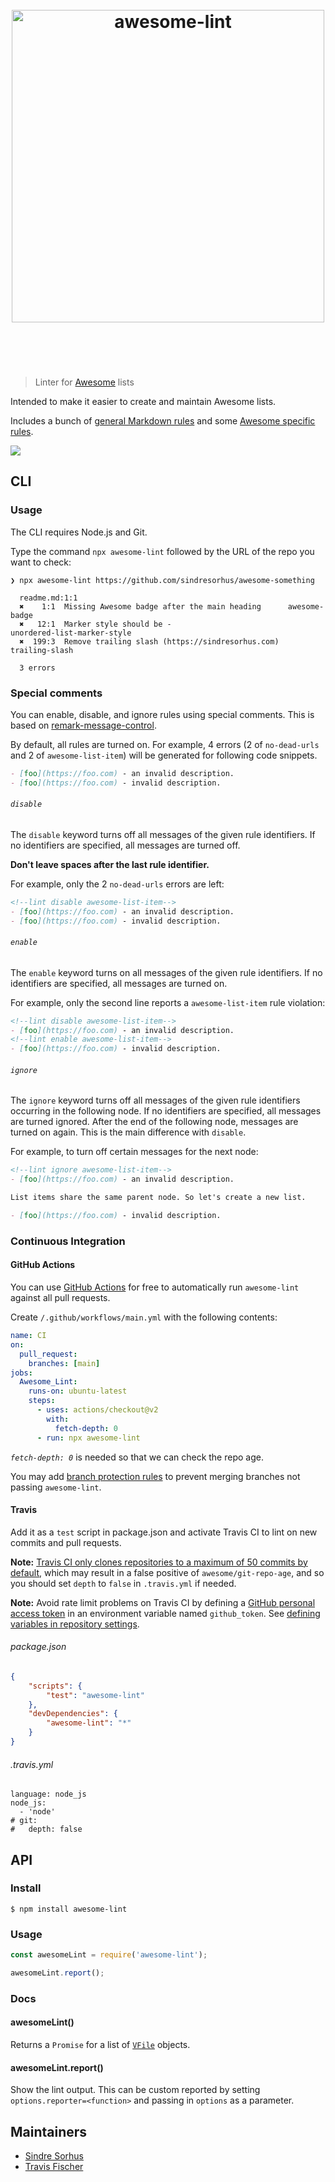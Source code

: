 <h1 align="center">
	<br>
	<img width="500" src="media/logo.svg" alt="awesome-lint">
	<br>
	<br>
	<br>
</h1>

> Linter for [Awesome](https://awesome.re) lists

Intended to make it easier to create and maintain Awesome lists.

Includes a bunch of [general Markdown rules](config.js) and some [Awesome specific rules](rules).

![](media/screenshot.png)

## CLI

### Usage

The CLI requires Node.js and Git.

Type the command `npx awesome-lint` followed by the URL of the repo you want to check:

```
❯ npx awesome-lint https://github.com/sindresorhus/awesome-something

  readme.md:1:1
  ✖    1:1  Missing Awesome badge after the main heading      awesome-badge
  ✖   12:1  Marker style should be -                          unordered-list-marker-style
  ✖  199:3  Remove trailing slash (https://sindresorhus.com)  trailing-slash

  3 errors
```

### Special comments

You can enable, disable, and ignore rules using special comments. This is based on [remark-message-control](https://github.com/remarkjs/remark-message-control#markers).

By default, all rules are turned on. For example, 4 errors (2 of `no-dead-urls` and 2 of `awesome-list-item`) will be generated for following code snippets.

```md
- [foo](https://foo.com) - an invalid description.
- [foo](https://foo.com) - invalid description.
```

###### `disable`

The `disable` keyword turns off all messages of the given rule identifiers. If no identifiers are specified, all messages are turned off.

**Don't leave spaces after the last rule identifier.**

For example, only the 2 `no-dead-urls` errors are left:

```md
<!--lint disable awesome-list-item-->
- [foo](https://foo.com) - an invalid description.
- [foo](https://foo.com) - invalid description.
```

###### `enable`

The `enable` keyword turns on all messages of the given rule identifiers. If no identifiers are specified, all messages are turned on.

For example, only the second line reports a `awesome-list-item` rule violation:

```md
<!--lint disable awesome-list-item-->
- [foo](https://foo.com) - an invalid description.
<!--lint enable awesome-list-item-->
- [foo](https://foo.com) - invalid description.
```

###### `ignore`

The `ignore` keyword turns off all messages of the given rule identifiers occurring in the following node. If no identifiers are specified, all messages are turned ignored. After the end of the following node, messages are turned on again. This is the main difference with `disable`.

For example, to turn off certain messages for the next node:

```md
<!--lint ignore awesome-list-item-->
- [foo](https://foo.com) - an invalid description.

List items share the same parent node. So let's create a new list.

- [foo](https://foo.com) - invalid description.
```

### Continuous Integration

#### GitHub Actions

You can use [GitHub Actions](https://github.com/features/actions) for free to automatically run `awesome-lint` against all pull requests.

Create `/.github/workflows/main.yml` with the following contents:

```yml
name: CI
on:
  pull_request:
    branches: [main]
jobs:
  Awesome_Lint:
    runs-on: ubuntu-latest
    steps:
      - uses: actions/checkout@v2
        with:
          fetch-depth: 0
      - run: npx awesome-lint
```

*`fetch-depth: 0`* is needed so that we can check the repo age.

You may add [branch protection rules](https://docs.github.com/en/github/administering-a-repository/configuring-protected-branches) to prevent merging branches not passing `awesome-lint`.

#### Travis

Add it as a `test` script in package.json and activate Travis CI to lint on new commits and pull requests.

**Note:** [Travis CI only clones repositories to a maximum of 50 commits by default](https://docs.travis-ci.com/user/customizing-the-build/#git-clone-depth), which may result in a false positive of `awesome/git-repo-age`, and so you should set `depth` to `false` in `.travis.yml` if needed.

**Note:** Avoid rate limit problems on Travis CI by defining a [GitHub personal access token](https://github.com/settings/tokens/new) in an environment variable named `github_token`. See [defining variables in repository settings](https://docs.travis-ci.com/user/environment-variables/#defining-variables-in-repository-settings).

###### package.json

```json
{
	"scripts": {
		"test": "awesome-lint"
	},
	"devDependencies": {
		"awesome-lint": "*"
	}
}
```

###### .travis.yml

```
language: node_js
node_js:
  - 'node'
# git:
#   depth: false
```


## API

### Install

```
$ npm install awesome-lint
```

### Usage

```js
const awesomeLint = require('awesome-lint');

awesomeLint.report();
```

### Docs

#### awesomeLint()

Returns a `Promise` for a list of [`VFile`](https://github.com/wooorm/vfile) objects.

#### awesomeLint.report()

Show the lint output. This can be custom reported by setting `options.reporter=<function>` and passing in `options` as a parameter.

## Maintainers

- [Sindre Sorhus](https://github.com/sindresorhus)
- [Travis Fischer](https://github.com/transitive-bullshit)
